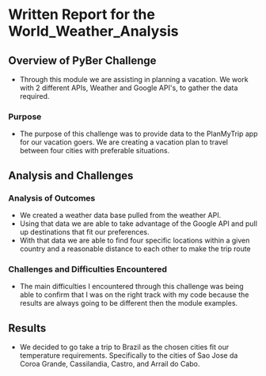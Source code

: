 # Written Report for the World_Weather_Analysis

## Overview of PyBer Challenge 

- Through this module we are assisting in planning a vacation. We work with 2 different APIs, Weather and Google API's, to gather the data required. 

### Purpose

- The purpose of this challenge was to provide data to the PlanMyTrip app for our vacation goers. We are creating a vacation plan to travel between four cities with preferable situations. 

## Analysis and Challenges

### Analysis of Outcomes 

- We created a weather data base pulled from the weather API.
- Using that data we are able to take advantage of the Google API and pull up destinations that fit our preferences. 
- With that data we are able to find four specific locations within a given country and a reasonable distance to each other to make the trip route 

### Challenges and Difficulties Encountered

- The main difficulties I encountered through this challenge was being able to confirm that I was on the right track with my code because the results are always going to be different then the module examples. 

## Results

- We decided to go take a trip to Brazil as the chosen cities fit our temperature requirements. Specifically to the cities of Sao Jose da Coroa Grande, Cassilandia, Castro, and Arrail do Cabo. 